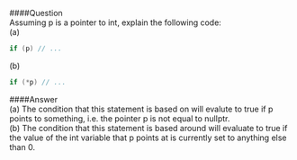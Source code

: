 ####Question  
Assuming p is a pointer to int, explain the following code:  
(a)
```cpp
if (p) // ...
```
(b)
```cpp
if (*p) // ...
```
####Answer  
(a) The condition that this statement is based on will evalute to true if p points to something, i.e. the pointer p is not equal to nullptr.  
(b) The condition that this statement is based around will evaluate to true if the value of the int variable that p points at is currently set to anything else than 0.  
